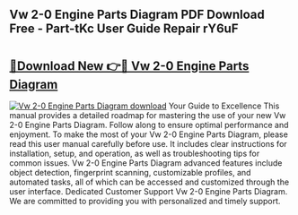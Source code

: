 ## Vw 2-0 Engine Parts Diagram PDF Download Free - Part-tKc User Guide Repair rY6uF

# <h2><a href="http://dfox5e.blite.top/?on=Vw+2-0+Engine+Parts+Diagram">🔗Download New 👉🔴 Vw 2-0 Engine Parts Diagram</a></h2>

[![Vw 2-0 Engine Parts Diagram download](https://i.imgur.com/lujVjoI.png)](http://dfox5e.blite.top/?on=Vw+2-0+Engine+Parts+Diagram)
Your Guide to Excellence This manual provides a detailed roadmap for mastering the use of your new Vw 2-0 Engine Parts Diagram. Follow along to ensure optimal performance and enjoyment. To make the most of your Vw 2-0 Engine Parts Diagram, please read this user manual carefully before use. It includes clear instructions for installation, setup, and operation, as well as troubleshooting tips for common issues. Vw 2-0 Engine Parts Diagram advanced features include object detection, fingerprint scanning, customizable profiles, and automated tasks, all of which can be accessed and customized through the user interface. Dedicated Customer Support Vw 2-0 Engine Parts Diagram. We are committed to providing you with personalized and timely support.

